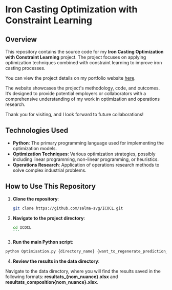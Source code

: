 # Iron Casting Optimization with Constraint Learning

## Overview

This repository contains the source code for my **Iron Casting Optimization with Constraint Learning** project. The project focuses on applying optimization techniques combined with constraint learning to improve iron casting processes.

You can view the project details on my portfolio website [here](https://salma-svg.github.io/projects/OCL/).

The website showcases the project's methodology, code, and outcomes. It’s designed to provide potential employers or collaborators with a comprehensive understanding of my work in optimization and operations research.

Thank you for visiting, and I look forward to future collaborations!

## Technologies Used

- **Python**: The primary programming language used for implementing the optimization models.
- **Optimization Techniques**: Various optimization strategies, possibly including linear programming, non-linear programming, or heuristics.
- **Operations Research**: Application of operations research methods to solve complex industrial problems.

## How to Use This Repository

1. **Clone the repository**:
   ```bash
   git clone https://github.com/salma-svg/ICOCL.git
   ```
2. **Navigate to the project directory**:
   ````bash
   cd ICOCL
   ```
3. **Run the main Python script**:
  ```bash
python Optimisation.py {directory_name} {want_to_regenerate_prediction_model} {iron_cast_name}
```
4. **Review the results in the data directory**:

Navigate to the data directory, where you will find the results saved in the following formats: **resultats_{nom_nuance}.xlsx** and **resultats_composition{nom_nuance}.xlsx**.
